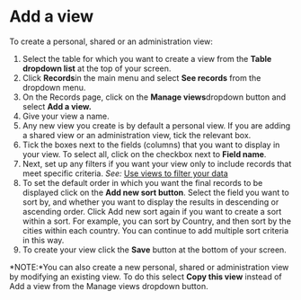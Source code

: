 

# Add a view

To create a personal, shared or an administration view:

1. Select the table for which you want to create a view from the&nbsp;**Table dropdown list**&nbsp;at the top of your screen.
2. Click **Records**in the main menu and select&nbsp;**See records** from the dropdown menu.
3. On the Records page, click on the **Manage views**dropdown button and select **Add a view.**
4. Give your view a name.
5. Any new view you create is by default a personal view. If you are adding a shared view or an administration view, tick the relevant box. &nbsp;
6. Tick the boxes next to the fields (columns) that you want to display in your view. To select all, click on the checkbox next to&nbsp;**Field name**.
7. Next, set up any filters if you want your view only to include records that meet specific criteria.*&nbsp;See:*&nbsp;[Use views to filter your data](030-filtered-view.md)
8. To set the default order in which you want the final records to be displayed click on the&nbsp;**Add new sort button**. Select the field you want to sort by, and whether you want to display the results in descending or ascending order. Click Add new sort again if you want to create a sort within a sort. For example, you can sort by Country, and then sort by the cities within each country. You can continue to add multiple sort criteria in this way.
9. To create your view click the&nbsp;**Save**&nbsp;button at the bottom of your screen.

*NOTE:*You can also create a new personal, shared or administration view by modifying an existing view. To do this select&nbsp;**Copy this view**&nbsp;instead of Add a view from the Manage views dropdown button.